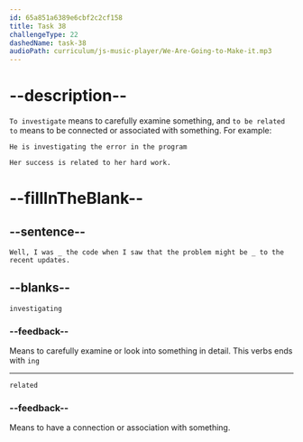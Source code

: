 ```yaml
---
id: 65a851a6389e6cbf2c2cf158
title: Task 38
challengeType: 22
dashedName: task-38
audioPath: curriculum/js-music-player/We-Are-Going-to-Make-it.mp3
---
```


<!--
AUDIO REFERENCE: 

Sarah: Well, I was investigating the code when I saw that the problem might be related to the recent updates.
-->

# --description--

`To investigate` means to carefully examine something, and `to be related to` means to be connected or associated with something. For example:

`He is investigating the error in the program`

`Her success is related to her hard work.`

# --fillInTheBlank--

## --sentence--

`Well, I was _ the code when I saw that the problem might be _ to the recent updates.`

## --blanks--

`investigating`

### --feedback--

Means to carefully examine or look into something in detail. This verbs ends with `ing`

---

`related`

### --feedback--

Means to have a connection or association with something.
